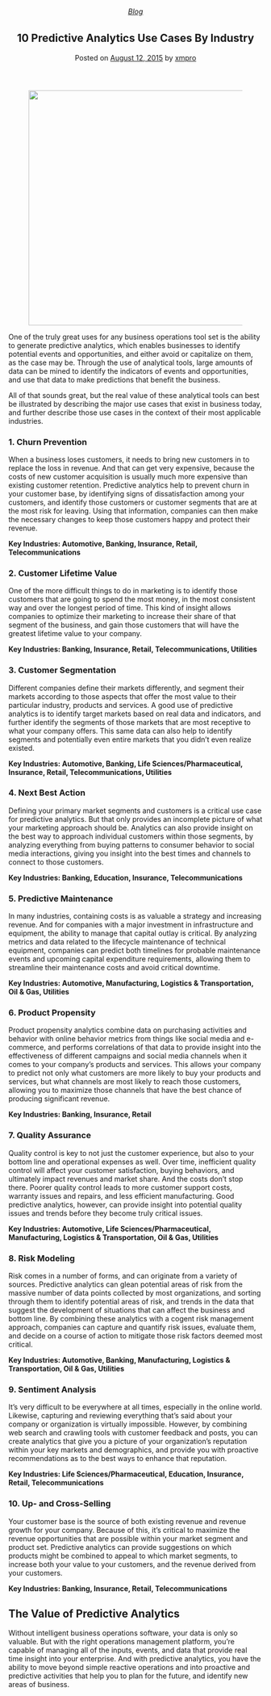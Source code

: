 
<article class="post-4223 post type-post status-publish format-standard has-post-thumbnail hentry category-blog tag-intelligent-business-operations tag-predictive-analytics tag-use-cases" id="post-4223">
<div class="article-inner">
<header class="entry-header">
<div class="entry-header-text entry-header-text-top text-center">
<h6 class="entry-category is-xsmall"><a href="https://xmpro.com/category/blog/" rel="category tag">Blog</a></h6><h1 class="entry-title">10 Predictive Analytics Use Cases By Industry</h1><div class="entry-divider is-divider small"></div>
<div class="entry-meta uppercase is-xsmall">
<span class="posted-on">Posted on <a href="https://xmpro.com/10-predictive-analytics-use-cases-by-industry/" rel="bookmark"><time class="entry-date published" datetime="2015-08-12T08:54:18+00:00">August 12, 2015</time></a></span> <span class="byline">by <span class="meta-author vcard"><a class="url fn n" href="https://xmpro.com/author/xmpro/">xmpro</a></span></span> </div>
</div>
</header>
<div class="entry-content single-page">
<div class="wpb-content-wrapper"><div class="vc_row wpb_row vc_row-fluid"><div class="wpb_column vc_column_container vc_col-sm-12"><div class="vc_column-inner"><div class="wpb_wrapper">
<div class="wpb_single_image wpb_content_element vc_align_left wpb_content_element">
<figure class="wpb_wrapper vc_figure">
<div class="vc_single_image-wrapper vc_box_border_grey"><img height="466" src="https://xmpro.com/wp-content/uploads/2015/08/Predictive-Analytics-Use-Case.jpg" width="700"/>
</div>
</figure>
</div>
<div class="wpb_text_column wpb_content_element">
<div class="wpb_wrapper">
<p>One of the truly great uses for any business operations tool set is the ability to generate predictive analytics, which enables businesses to identify potential events and opportunities, and either avoid or capitalize on them, as the case may be. Through the use of analytical tools, large amounts of data can be mined to identify the indicators of events and opportunities, and use that data to make predictions that benefit the business.</p>
<p>All of that sounds great, but the real value of these analytical tools can best be illustrated by describing the major use cases that exist in business today, and further describe those use cases in the context of their most applicable industries.</p>
</div>
</div>
</div></div></div></div><div class="vc_row wpb_row vc_row-fluid"><div class="wpb_column vc_column_container vc_col-sm-12"><div class="vc_column-inner"><div class="wpb_wrapper">
<div class="wpb_text_column wpb_content_element">
<div class="wpb_wrapper">
<h3>1. Churn Prevention</h3>
<p>When a business loses customers, it needs to bring new customers in to replace the loss in revenue. And that can get very expensive, because the costs of new customer acquisition is usually much more expensive than existing customer retention. Predictive analytics help to prevent churn in your customer base, by identifying signs of dissatisfaction among your customers, and identify those customers or customer segments that are at the most risk for leaving. Using that information, companies can then make the necessary changes to keep those customers happy and protect their revenue.</p>
<p><strong>Key Industries: Automotive, Banking, Insurance, Retail, Telecommunications</strong></p>
<h3>2. Customer Lifetime Value</h3>
<p>One of the more difficult things to do in marketing is to identify those customers that are going to spend the most money, in the most consistent way and over the longest period of time. This kind of insight allows companies to optimize their marketing to increase their share of that segment of the business, and gain those customers that will have the greatest lifetime value to your company.</p>
<p><strong>Key Industries: Banking, Insurance, Retail, Telecommunications, Utilities</strong></p>
<h3>3. Customer Segmentation</h3>
<p>Different companies define their markets differently, and segment their markets according to those aspects that offer the most value to their particular industry, products and services. A good use of predictive analytics is to identify target markets based on real data and indicators, and further identify the segments of those markets that are most receptive to what your company offers. This same data can also help to identify segments and potentially even entire markets that you didn’t even realize existed.</p>
<p><strong>Key Industries: Automotive, Banking, Life Sciences/Pharmaceutical, Insurance, Retail, Telecommunications, Utilities</strong></p>
<h3>4. Next Best Action</h3>
<p>Defining your primary market segments and customers is a critical use case for predictive analytics. But that only provides an incomplete picture of what your marketing approach should be. Analytics can also provide insight on the best way to approach individual customers within those segments, by analyzing everything from buying patterns to consumer behavior to social media interactions, giving you insight into the best times and channels to connect to those customers.</p>
<p><strong>Key Industries: Banking, Education, Insurance, Telecommunications</strong></p>
<h3>5. Predictive Maintenance</h3>
<p>In many industries, containing costs is as valuable a strategy and increasing revenue. And for companies with a major investment in infrastructure and equipment, the ability to manage that capital outlay is critical. By analyzing metrics and data related to the lifecycle maintenance of technical equipment, companies can predict both timelines for probable maintenance events and upcoming capital expenditure requirements, allowing them to streamline their maintenance costs and avoid critical downtime.</p>
<p><strong>Key Industries: Automotive, Manufacturing, Logistics &amp; Transportation, Oil &amp; Gas, Utilities</strong></p>
<h3>6. Product Propensity</h3>
<p>Product propensity analytics combine data on purchasing activities and behavior with online behavior metrics from things like social media and e-commerce, and performs correlations of that data to provide insight into the effectiveness of different campaigns and social media channels when it comes to your company’s products and services. This allows your company to predict not only what customers are more likely to buy your products and services, but what channels are most likely to reach those customers, allowing you to maximize those channels that have the best chance of producing significant revenue.</p>
<p><strong>Key Industries: Banking, Insurance, Retail</strong></p>
<h3>7. Quality Assurance</h3>
<p>Quality control is key to not just the customer experience, but also to your bottom line and operational expenses as well. Over time, inefficient quality control will affect your customer satisfaction, buying behaviors, and ultimately impact revenues and market share. And the costs don’t stop there. Poorer quality control leads to more customer support costs, warranty issues and repairs, and less efficient manufacturing. Good predictive analytics, however, can provide insight into potential quality issues and trends before they become truly critical issues.</p>
<p><strong>Key Industries: Automotive, Life Sciences/Pharmaceutical, Manufacturing, Logistics &amp; Transportation, Oil &amp; Gas, Utilities</strong></p>
<h3>8. Risk Modeling</h3>
<p>Risk comes in a number of forms, and can originate from a variety of sources. Predictive analytics can glean potential areas of risk from the massive number of data points collected by most organizations, and sorting through them to identify potential areas of risk, and trends in the data that suggest the development of situations that can affect the business and bottom line. By combining these analytics with a cogent risk management approach, companies can capture and quantify risk issues, evaluate them, and decide on a course of action to mitigate those risk factors deemed most critical.</p>
<p><strong>Key Industries: Automotive, Banking, Manufacturing, Logistics &amp; Transportation, Oil &amp; Gas, Utilities</strong></p>
<h3>9. Sentiment Analysis</h3>
<p>It’s very difficult to be everywhere at all times, especially in the online world. Likewise, capturing and reviewing everything that’s said about your company or organization is virtually impossible. However, by combining web search and crawling tools with customer feedback and posts, you can create analytics that give you a picture of your organization’s reputation within your key markets and demographics, and provide you with proactive recommendations as to the best ways to enhance that reputation.</p>
<p><strong>Key Industries: Life Sciences/Pharmaceutical, Education, Insurance, Retail, Telecommunications</strong></p>
<h3>10. Up- and Cross-Selling</h3>
<p>Your customer base is the source of both existing revenue and revenue growth for your company. Because of this, it’s critical to maximize the revenue opportunities that are possible within your market segment and product set. Predictive analytics can provide suggestions on which products might be combined to appeal to which market segments, to increase both your value to your customers, and the revenue derived from your customers.</p>
<p><strong>Key Industries: Banking, Insurance, Retail, Telecommunications</strong></p>
<h2>The Value of Predictive Analytics</h2>
<p>Without intelligent business operations software, your data is only so valuable. But with the right operations management platform, you’re capable of managing all of the inputs, events, and data that provide real time insight into your enterprise. And with predictive analytics, you have the ability to move beyond simple reactive operations and into proactive and predictive activities that help you to plan for the future, and identify new areas of business.</p>
</div>
</div>
</div></div></div></div>
</div>
<div class="blog-share text-center"><div class="is-divider medium"></div><div class="social-icons share-icons share-row relative"><a aria-label="Share on WhatsApp" class="icon button circle is-outline tooltip whatsapp show-for-medium" data-action="share/whatsapp/share" href="whatsapp://send?text=10%20Predictive%20Analytics%20Use%20Cases%20By%20Industry - https://xmpro.com/10-predictive-analytics-use-cases-by-industry/" title="Share on WhatsApp"><i class="icon-whatsapp"></i></a><a aria-label="Share on Facebook" class="icon button circle is-outline tooltip facebook" data-label="Facebook" href="https://www.facebook.com/sharer.php?u=https://xmpro.com/10-predictive-analytics-use-cases-by-industry/" onclick="window.open(this.href,this.title,'width=500,height=500,top=300px,left=300px'); return false;" rel="noopener nofollow" target="_blank" title="Share on Facebook"><i class="icon-facebook"></i></a><a aria-label="Share on Twitter" class="icon button circle is-outline tooltip twitter" href="https://twitter.com/share?url=https://xmpro.com/10-predictive-analytics-use-cases-by-industry/" onclick="window.open(this.href,this.title,'width=500,height=500,top=300px,left=300px'); return false;" rel="noopener nofollow" target="_blank" title="Share on Twitter"><i class="icon-twitter"></i></a><a aria-label="Email to a Friend" class="icon button circle is-outline tooltip email" href="/cdn-cgi/l/email-protection#2e115d5b4c444b4d5a131f1e0b1c1e7e5c4b4a474d5a47584b0b1c1e6f404f42575a474d5d0b1c1e7b5d4b0b1c1e6d4f5d4b5d0b1c1e6c570b1c1e67404a5b5d5a5c57084c414a57136d464b4d450b1c1e5a46475d0b1c1e415b5a0b1d6f0b1c1e465a5a5e5d0b1d6f0b1c680b1c6856435e5c41004d41430b1c681f1e035e5c4b4a474d5a47584b034f404f42575a474d5d035b5d4b034d4f5d4b5d034c570347404a5b5d5a5c570b1c68" rel="nofollow" title="Email to a Friend"><i class="icon-envelop"></i></a><a aria-label="Pin on Pinterest" class="icon button circle is-outline tooltip pinterest" href="https://pinterest.com/pin/create/button?url=https://xmpro.com/10-predictive-analytics-use-cases-by-industry/&amp;media=https://xmpro.com/wp-content/uploads/2015/08/Predictive-Analytics-Use-Case.jpg&amp;description=10%20Predictive%20Analytics%20Use%20Cases%20By%20Industry" onclick="window.open(this.href,this.title,'width=500,height=500,top=300px,left=300px'); return false;" rel="noopener nofollow" target="_blank" title="Pin on Pinterest"><i class="icon-pinterest"></i></a><a aria-label="Share on LinkedIn" class="icon button circle is-outline tooltip linkedin" href="https://www.linkedin.com/shareArticle?mini=true&amp;url=https://xmpro.com/10-predictive-analytics-use-cases-by-industry/&amp;title=10%20Predictive%20Analytics%20Use%20Cases%20By%20Industry" onclick="window.open(this.href,this.title,'width=500,height=500,top=300px,left=300px'); return false;" rel="noopener nofollow" target="_blank" title="Share on LinkedIn"><i class="icon-linkedin"></i></a></div></div></div>
<nav class="navigation-post" id="nav-below" role="navigation">
<div class="flex-row next-prev-nav bt bb">
<div class="flex-col flex-grow nav-prev text-left">

</div>

</div>
</nav>
</div>
</article>
<div class="comments-area" id="comments">
</div>
